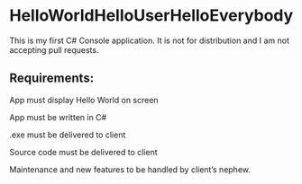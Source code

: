 # HelloWorldHelloUserHelloEverybody
This is my first C# Console application. It is not for distribution and I am not accepting pull requests.
## Requirements:
App must display Hello World on screen

App must be written in C#

.exe must be delivered to client

Source code must be delivered to client

Maintenance and new features to be handled by client’s nephew.
